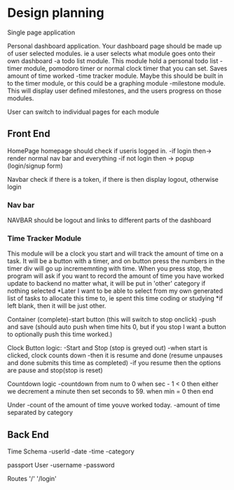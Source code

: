 
# Design planning

Single page application

Personal dashboard application.
Your dashboard page should be made up of user selected modules.
ie a user selects what module goes onto their own dashboard
-a todo list module. This module hold a personal todo list 
-timer module, pomodoro timer or normal clock timer that you can set. Saves amount of time worked
-time tracker module. Maybe this should be built in to the timer module, or this could be a graphing module
-milestone module. This will display user defined milestones, and the users progress on those modules.

User can switch to individual pages for each module

## Front End

HomePage
homepage should check if useris logged in.
-if login then-> render normal nav bar and everything
-if not login then -> popup (login/signup form)

Navbar
check if there is a token, if there is then display logout, otherwise login



### Nav bar
NAVBAR should be logout and links to different parts of the dashboard

### Time Tracker Module
This module will be a clock you start and will track the amount of time on a task.
It will be a button with a timer, and on button press the numbers in the timer div will go up incrememnting with time.
When you press stop, the program will ask if you want to record the amount of time you have worked
update to backend no matter what, it will be put in 'other' category if nothing selected 
*Later I want to be able to select from my own generated list of tasks to allocate this time to, ie spent this time coding or studying
*if left blank, then it will be just other.



Container
(complete)-start button (this will switch to stop onclick)
-push and save (should auto push when time hits 0, but if you stop I want a button to optionally push this time worked.)

Clock Button logic:
-Start and Stop (stop is greyed out)
-when start is clicked, clock counts down 
-then it is resume and done (resume unpauses and done submits this time as completed)
-if you resume then the options are pause and stop(stop is reset)

Countdown logic
-countdown from num to 0
when sec - 1 < 0 then either we decrement a minute then set seconds to 59.
    when min = 0 then end



Under
-count of the amount of time youve worked today.
-amount of time separated by category

## Back End

Time Schema
-userId
-date
-time
-category

passport
User
-username
-password

Routes
'/'
'/login'
